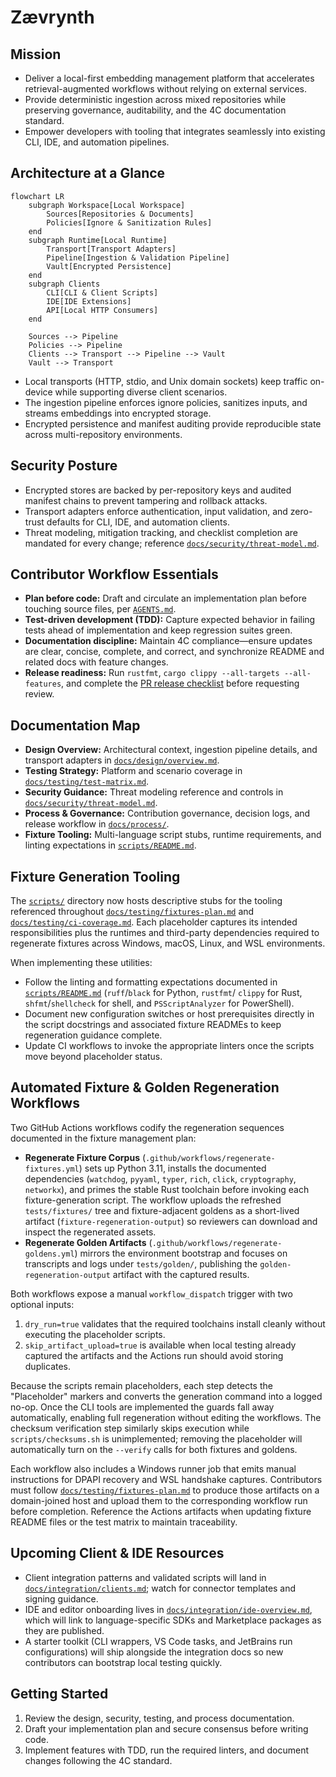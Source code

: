 # Zævrynth

## Mission
- Deliver a local-first embedding management platform that accelerates retrieval-augmented workflows without relying on external services.
- Provide deterministic ingestion across mixed repositories while preserving governance, auditability, and the 4C documentation standard.
- Empower developers with tooling that integrates seamlessly into existing CLI, IDE, and automation pipelines.

## Architecture at a Glance
```mermaid
flowchart LR
    subgraph Workspace[Local Workspace]
        Sources[Repositories & Documents]
        Policies[Ignore & Sanitization Rules]
    end
    subgraph Runtime[Local Runtime]
        Transport[Transport Adapters]
        Pipeline[Ingestion & Validation Pipeline]
        Vault[Encrypted Persistence]
    end
    subgraph Clients
        CLI[CLI & Client Scripts]
        IDE[IDE Extensions]
        API[Local HTTP Consumers]
    end

    Sources --> Pipeline
    Policies --> Pipeline
    Clients --> Transport --> Pipeline --> Vault
    Vault --> Transport
```
- Local transports (HTTP, stdio, and Unix domain sockets) keep traffic on-device while supporting diverse client scenarios.
- The ingestion pipeline enforces ignore policies, sanitizes inputs, and streams embeddings into encrypted storage.
- Encrypted persistence and manifest auditing provide reproducible state across multi-repository environments.

## Security Posture
- Encrypted stores are backed by per-repository keys and audited manifest chains to prevent tampering and rollback attacks.
- Transport adapters enforce authentication, input validation, and zero-trust defaults for CLI, IDE, and automation clients.
- Threat modeling, mitigation tracking, and checklist completion are mandated for every change; reference [`docs/security/threat-model.md`](docs/security/threat-model.md).

## Contributor Workflow Essentials
- **Plan before code:** Draft and circulate an implementation plan before touching source files, per [`AGENTS.md`](AGENTS.md).
- **Test-driven development (TDD):** Capture expected behavior in failing tests ahead of implementation and keep regression suites green.
- **Documentation discipline:** Maintain 4C compliance—ensure updates are clear, concise, complete, and correct, and synchronize README and related docs with feature changes.
- **Release readiness:** Run `rustfmt`, `cargo clippy --all-targets --all-features`, and complete the [PR release checklist](docs/process/pr-release-checklist.md) before requesting review.

## Documentation Map
- **Design Overview:** Architectural context, ingestion pipeline details, and transport adapters in [`docs/design/overview.md`](docs/design/overview.md).
- **Testing Strategy:** Platform and scenario coverage in [`docs/testing/test-matrix.md`](docs/testing/test-matrix.md).
- **Security Guidance:** Threat modeling reference and controls in [`docs/security/threat-model.md`](docs/security/threat-model.md).
- **Process & Governance:** Contribution governance, decision logs, and release workflow in [`docs/process/`](docs/process/).
- **Fixture Tooling:** Multi-language script stubs, runtime requirements, and linting expectations in [`scripts/README.md`](scripts/README.md).

## Fixture Generation Tooling

The [`scripts/`](scripts/) directory now hosts descriptive stubs for the tooling
referenced throughout [`docs/testing/fixtures-plan.md`](docs/testing/fixtures-plan.md)
and [`docs/testing/ci-coverage.md`](docs/testing/ci-coverage.md). Each placeholder
captures its intended responsibilities plus the runtimes and third-party
dependencies required to regenerate fixtures across Windows, macOS, Linux, and
WSL environments.

When implementing these utilities:

- Follow the linting and formatting expectations documented in
  [`scripts/README.md`](scripts/README.md) (`ruff`/`black` for Python, `rustfmt`/
  `clippy` for Rust, `shfmt`/`shellcheck` for shell, and `PSScriptAnalyzer` for
  PowerShell).
- Document new configuration switches or host prerequisites directly in the
  script docstrings and associated fixture READMEs to keep regeneration guidance
  complete.
- Update CI workflows to invoke the appropriate linters once the scripts move
  beyond placeholder status.

## Automated Fixture & Golden Regeneration Workflows

Two GitHub Actions workflows codify the regeneration sequences documented in the
fixture management plan:

- **Regenerate Fixture Corpus** (`.github/workflows/regenerate-fixtures.yml`) sets
  up Python 3.11, installs the documented dependencies (`watchdog`, `pyyaml`,
  `typer`, `rich`, `click`, `cryptography`, `networkx`), and primes the stable
  Rust toolchain before invoking each fixture-generation script. The workflow
  uploads the refreshed `tests/fixtures/` tree and fixture-adjacent goldens as a
  short-lived artifact (`fixture-regeneration-output`) so reviewers can download
  and inspect the regenerated assets.
- **Regenerate Golden Artifacts** (`.github/workflows/regenerate-goldens.yml`)
  mirrors the environment bootstrap and focuses on transcripts and logs under
  `tests/golden/`, publishing the `golden-regeneration-output` artifact with the
  captured results.

Both workflows expose a manual `workflow_dispatch` trigger with two optional
inputs:

1. `dry_run=true` validates that the required toolchains install cleanly without
   executing the placeholder scripts.
2. `skip_artifact_upload=true` is available when local testing already captured
   the artifacts and the Actions run should avoid storing duplicates.

Because the scripts remain placeholders, each step detects the "Placeholder"
markers and converts the generation command into a logged no-op. Once the CLI
tools are implemented the guards fall away automatically, enabling full
regeneration without editing the workflows. The checksum verification step
similarly skips execution while `scripts/checksums.sh` is unimplemented; removing
the placeholder will automatically turn on the `--verify` calls for both
fixtures and goldens.

Each workflow also includes a Windows runner job that emits manual instructions
for DPAPI recovery and WSL handshake captures. Contributors must follow
[`docs/testing/fixtures-plan.md`](docs/testing/fixtures-plan.md) to produce those
artifacts on a domain-joined host and upload them to the corresponding workflow
run before completion. Reference the Actions artifacts when updating fixture
README files or the test matrix to maintain traceability.

## Upcoming Client & IDE Resources
- Client integration patterns and validated scripts will land in [`docs/integration/clients.md`](docs/integration/clients.md); watch for connector templates and signing guidance.
- IDE and editor onboarding lives in [`docs/integration/ide-overview.md`](docs/integration/ide-overview.md), which will link to language-specific SDKs and Marketplace packages as they are published.
- A starter toolkit (CLI wrappers, VS Code tasks, and JetBrains run configurations) will ship alongside the integration docs so new contributors can bootstrap local testing quickly.

## Getting Started
1. Review the design, security, testing, and process documentation.
2. Draft your implementation plan and secure consensus before writing code.
3. Implement features with TDD, run the required linters, and document changes following the 4C standard.
